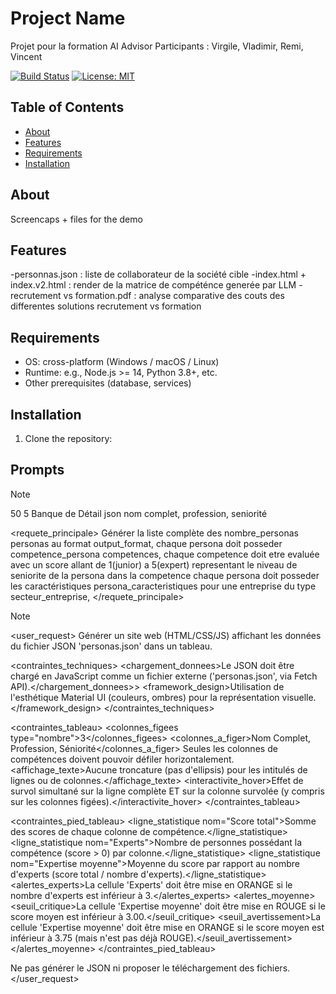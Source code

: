 # Project Name

Projet pour la formation AI Advisor
Participants : Virgile, Vladimir, Remi, Vincent

[![Build Status](https://img.shields.io/badge/build-passing-brightgreen)](https://example.com) [![License: MIT](https://img.shields.io/badge/license-MIT-blue)](./LICENSE)

## Table of Contents

- [About](#about)
- [Features](#features)
- [Requirements](#requirements)
- [Installation](#installation)
<!-- 
//- [Configuration](#configuration)
//- [Usage](#usage)
//- [Development](#development)
//- [Contributing](#contributing)
//- [License](#license)
//- [Contact](#contact)
// - [Acknowledgements](#acknowledgements)
 -->
## About

Screencaps + files for the demo

## Features

-personnas.json : liste de collaborateur de la société cible
-index.html + index.v2.html : render de la matrice de compéténce generée par LLM
-recrutement vs formation.pdf : analyse comparative des couts des differentes solutions recrutement vs formation

## Requirements

- OS: cross-platform (Windows / macOS / Linux)
- Runtime: e.g., Node.js >= 14, Python 3.8+, etc.
- Other prerequisites (database, services)

## Installation

1. Clone the repository:

## Prompts

> [!NOTE]
> <parametrage>
> <nombre_personas>50</nombre_personas>
> <competence_persona>5</competence_persona>
> <secteur_entreprise>Banque de Détail</secteur_entreprise>
> <output_format>json</output_format>
> <persona_caracteristiques>nom complet, profession, seniorité</persona_caracteristiques>
> </parametrage>
> 
> <requete_principale>
> Générer la liste complète des nombre_personas personas  au format output_format, 
> chaque persona doit posseder competence_persona competences,
> chaque competence doit etre evaluée avec un score allant de 1(junior) a 5(expert) representant le niveau de seniorite de la persona dans la competence
> chaque persona doit posseder les caractéristiques persona_caracteristiques
> pour une entreprise du type secteur_entreprise,
> </requete_principale>

> [!NOTE]
> <user_request>
> <objectif>Générer un site web (HTML/CSS/JS) affichant les données du fichier JSON 'personas.json' dans un tableau.</objectif>
> 
> <contraintes_techniques>
>     <chargement_donnees>Le JSON doit être chargé en JavaScript comme un fichier externe ('personas.json', via Fetch API).</chargement_donnees>> 
>     <framework_design>Utilisation de l'esthétique Material UI (couleurs, ombres) pour la représentation visuelle.</framework_design>
> </contraintes_techniques>
> 
> <contraintes_tableau>
>     <colonnes_figees type="nombre">3</colonnes_figees>
>     <colonnes_a_figer>Nom Complet, Profession, Séniorité</colonnes_a_figer>
>     <defilement>Seules les colonnes de compétences doivent pouvoir défiler horizontalement.</defilement>
>     <affichage_texte>Aucune troncature (pas d'ellipsis) pour les intitulés de lignes ou de colonnes.</affichage_texte>
>     <interactivite_hover>Effet de survol simultané sur la ligne complète ET sur la colonne survolée (y compris sur les colonnes figées).</interactivite_hover>
> </contraintes_tableau>
> 
> <contraintes_pied_tableau>
>     <ligne_statistique nom="Score total">Somme des scores de chaque colonne de compétence.</ligne_statistique>
>     <ligne_statistique nom="Experts">Nombre de personnes possédant la compétence (score &gt; 0) par colonne.</ligne_statistique>
>     <ligne_statistique nom="Expertise moyenne">Moyenne du score par rapport au nombre d'experts (score total / nombre d'experts).</ligne_statistique>
>     <alertes_experts>La cellule 'Experts' doit être mise en ORANGE si le nombre d'experts est inférieur à 3.</alertes_experts>
>     <alertes_moyenne>
>         <seuil_critique>La cellule 'Expertise moyenne' doit être mise en ROUGE si le score moyen est inférieur à 3.00.</seuil_critique>
>         <seuil_avertissement>La cellule 'Expertise moyenne' doit être mise en ORANGE si le score moyen est inférieur à 3.75 (mais n'est pas déjà ROUGE).</seuil_avertissement>
>     </alertes_moyenne>
> </contraintes_pied_tableau>
> 
> <exclusion>Ne pas générer le JSON ni proposer le téléchargement des fichiers.</exclusion>
> </user_request>
